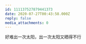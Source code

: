 ```yaml
---
id: 111137527879441373
date: 2020-07-27T00:43:58.000Z
reply: false
media_attachments: 0
---
```


好难出一次太阳，出一次太阳又晒得不行

